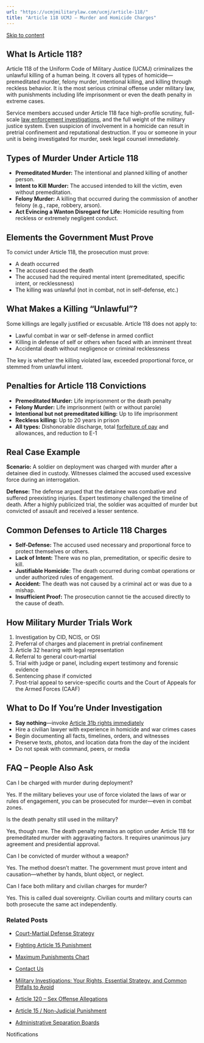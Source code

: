 ```yaml
---
url: "https://ucmjmilitarylaw.com/ucmj/article-118/"
title: "Article 118 UCMJ – Murder and Homicide Charges"
---
```


[Skip to content](https://ucmjmilitarylaw.com/ucmj/article-118/#content)

## What Is Article 118?

Article 118 of the Uniform Code of Military Justice (UCMJ) criminalizes the unlawful killing of a human being. It covers all types of homicide—premeditated murder, felony murder, intentional killing, and killing through reckless behavior. It is the most serious criminal offense under military law, with punishments including life imprisonment or even the death penalty in extreme cases.

Service members accused under Article 118 face high-profile scrutiny, full-scale [law enforcement investigations](https://ucmjmilitarylaw.com/investigations/ "Military Investigations (CDI / EO / 15-6)"), and the full weight of the military justice system. Even suspicion of involvement in a homicide can result in pretrial confinement and reputational destruction. If you or someone in your unit is being investigated for murder, seek legal counsel immediately.

## Types of Murder Under Article 118

- **Premeditated Murder:** The intentional and planned killing of another person.
- **Intent to Kill Murder:** The accused intended to kill the victim, even without premeditation.
- **Felony Murder:** A killing that occurred during the commission of another felony (e.g., rape, robbery, arson).
- **Act Evincing a Wanton Disregard for Life:** Homicide resulting from reckless or extremely negligent conduct.

## Elements the Government Must Prove

To convict under Article 118, the prosecution must prove:

- A death occurred
- The accused caused the death
- The accused had the required mental intent (premeditated, specific intent, or recklessness)
- The killing was unlawful (not in combat, not in self-defense, etc.)

## What Makes a Killing “Unlawful”?

Some killings are legally justified or excusable. Article 118 does not apply to:

- Lawful combat in war or self-defense in armed conflict
- Killing in defense of self or others when faced with an imminent threat
- Accidental death without negligence or criminal recklessness

The key is whether the killing violated law, exceeded proportional force, or stemmed from unlawful intent.

## Penalties for Article 118 Convictions

- **Premeditated Murder:** Life imprisonment or the death penalty
- **Felony Murder:** Life imprisonment (with or without parole)
- **Intentional but not premeditated killing:** Up to life imprisonment
- **Reckless killing:** Up to 20 years in prison
- **All types:** Dishonorable discharge, total [forfeiture of pay](https://ucmjmilitarylaw.com/ucmj/article-92/ "Article 92 UCMJ – Failure to Obey Orders or Regulations") and allowances, and reduction to E-1

## Real Case Example

**Scenario:** A soldier on deployment was charged with murder after a detainee died in custody. Witnesses claimed the accused used excessive force during an interrogation.

**Defense:** The defense argued that the detainee was combative and suffered preexisting injuries. Expert testimony challenged the timeline of death. After a highly publicized trial, the soldier was acquitted of murder but convicted of assault and received a lesser sentence.

## Common Defenses to Article 118 Charges

- **Self-Defense:** The accused used necessary and proportional force to protect themselves or others.
- **Lack of Intent:** There was no plan, premeditation, or specific desire to kill.
- **Justifiable Homicide:** The death occurred during combat operations or under authorized rules of engagement.
- **Accident:** The death was not caused by a criminal act or was due to a mishap.
- **Insufficient Proof:** The prosecution cannot tie the accused directly to the cause of death.

## How Military Murder Trials Work

1. Investigation by CID, NCIS, or OSI
2. Preferral of charges and placement in pretrial confinement
3. Article 32 hearing with legal representation
4. Referral to general court-martial
5. Trial with judge or panel, including expert testimony and forensic evidence
6. Sentencing phase if convicted
7. Post-trial appeal to service-specific courts and the Court of Appeals for the Armed Forces (CAAF)

## What to Do If You’re Under Investigation

- **Say nothing**—invoke [Article 31b rights immediately](https://ucmjmilitarylaw.com/investigations/military-investigations-your-rights-essential-strategy-and-common-pitfalls-to-avoid/ "Military Investigations: Your Rights, Essential Strategy, and Common Pitfalls to Avoid")
- Hire a civilian lawyer with experience in homicide and war crimes cases
- Begin documenting all facts, timelines, orders, and witnesses
- Preserve texts, photos, and location data from the day of the incident
- Do not speak with command, peers, or media

## FAQ – People Also Ask

Can I be charged with murder during deployment?

Yes. If the military believes your use of force violated the laws of war or rules of engagement, you can be prosecuted for murder—even in combat zones.

Is the death penalty still used in the military?

Yes, though rare. The death penalty remains an option under Article 118 for premeditated murder with aggravating factors. It requires unanimous jury agreement and presidential approval.

Can I be convicted of murder without a weapon?

Yes. The method doesn’t matter. The government must prove intent and causation—whether by hands, blunt object, or neglect.

Can I face both military and civilian charges for murder?

Yes. This is called dual sovereignty. Civilian courts and military courts can both prosecute the same act independently.

### Related Posts

- [Court-Martial Defense Strategy](https://ucmjmilitarylaw.com/court-martial/strategy/)
- [Fighting Article 15 Punishment](https://ucmjmilitarylaw.com/article-15/defense/)
- [Maximum Punishments Chart](https://ucmjmilitarylaw.com/ucmj/max-punishments/)
- [Contact Us](https://ucmjmilitarylaw.com/contact/)

- [Military Investigations: Your Rights, Essential Strategy, and Common Pitfalls to Avoid](https://ucmjmilitarylaw.com/investigations/military-investigations-your-rights-essential-strategy-and-common-pitfalls-to-avoid/)
- [Article 120 – Sex Offense Allegations](https://ucmjmilitarylaw.com/ucmj/article-120/)
- [Article 15 / Non-Judicial Punishment](https://ucmjmilitarylaw.com/article-15/)
- [Administrative Separation Boards](https://ucmjmilitarylaw.com/boards/)

Notifications